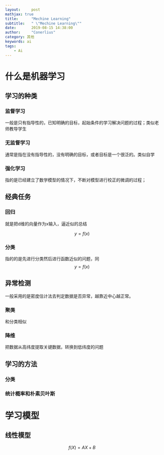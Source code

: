 ```yaml
---
layout:     post
mathjax: true
title:      "Mechine Learning"
subtitle:   " \"Mechine Learning\""
date:       2019-08-15 14:38:00
author:     "Conerlius"
category: 其他
keywords: ai
tags:
    - Ai
---
```


# 什么是机器学习
## 学习的种类
### 监督学习
一般是只有指导性的，已知明确的目标，起始条件的学习解决问题的过程；类似老师教导学生
 
### 无监督学习
通常是指在没有指导性的，没有明确的目标，或者目标是一个很泛的。类似自学
 
### 强化学习
指的是已经建立了数学模型的情况下，不断对模型进行校正的微调的过程；
## 经典任务
### 回归
就是把d维的向量作为x输入，逼近似的总结

$$
y=f(x)
$$

### 分类
指的的是先进行分类然后进行函数近似的问题，同
$$
 y=f(x)
$$
## 异常检测
一般采用的是密度估计法去判定数据是否异常，越靠近中心越正常。 

### 聚类
和分类相似
### 降维
把数据从高纬度提取关键数据，转换到低纬度的问题
## 学习的方法
### 分类
 
### 统计概率和朴素贝叶斯
# 学习模型
## 线性模型
$$
f(X)=AX+B
$$